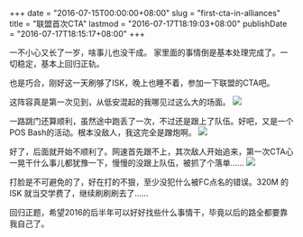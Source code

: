 +++
date = "2016-07-15T00:00:00+08:00"
slug = "first-cta-in-alliances"
title = "联盟首次CTA"
lastmod = "2016-07-17T18:19:03+08:00"
publishDate = "2016-07-17T18:15:17+08:00"
+++

一不小心又长了一岁，啥事儿也没干成。
家里面的事情倒是基本处理完成了。一切稳定，基本上回归正轨。

也是巧合，刚好这一天刷够了ISK，晚上也睡不着，参加一下联盟的CTA吧。

这阵容真是第一次见到，从低安混起的我哪见过这么大的场面。
![](http://7xqvtj.com1.z0.glb.clouddn.com/uploads/files/211/snapshot20160718003409.jpg?imageMogr/thumbnail/750x%3E)

一路跳门还算顺利，虽然途中跑丢了一次，不过还是跟上了队伍。好吧，又是一个POS Bash的活动。根本没敌人，我这完全是蹭炮啊。
![](http://7xqvtj.com1.z0.glb.clouddn.com/uploads/files/221/snapshot20160718003655.jpg?imageMogr/thumbnail/750x%3E)

好了，后面就开始不顺利了。网速首先跟不上，其次敌人开始追来，第一次CTA心一晃干什么事儿都犹豫一下，慢慢的没跟上队伍，被抓了个落单……
![](http://7xqvtj.com1.z0.glb.clouddn.com/uploads/files/222/snapshot20160718020016.jpg?imageMogr/thumbnail/750x%3E)

打脸是不可避免的了，好在打的不狠，至少没犯什么被FC点名的错误。320M 的 ISK 就当交学费了，继续刷刷刷去了……

回归正题，希望2016的后半年可以好好找些什么事情干，毕竟以后的路全都要靠我自己了。

